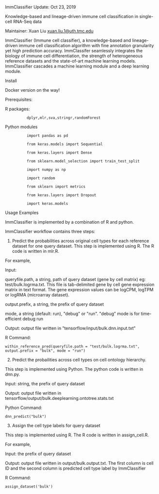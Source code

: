 ImmClassifier
Update: Oct 23, 2019

Knowledge-based and lineage-driven immune cell classification in single-cell RNA-Seq data

Maintainer: Xuan Liu <xuan.liu.1@uth.tmc.edu>

ImmClassifier (Immune cell classifier), a knowledge-based and lineage-driven immune cell  classification algorithm with fine annotation granularity yet high prediction accuracy. ImmClassifer seamlessly integrates the biology of immune cell differentiation, the strength of heterogeneous reference datasets and the state-of-art machine learning models. ImmClassifier cascades a machine learning module and a deep learning module. 

Install

Docker version on the way!

Prerequisites:

R packages: 

              dplyr,mlr,sva,stringr,randomForest

Python modules
              
              import pandas as pd
              
              from keras.models import Sequential
              
              from keras.layers import Dense
              
              from sklearn.model_selection import train_test_split
              
              import numpy as np
              
              import random
              
              from sklearn import metrics
              
              from keras.layers import Dropout
              
              import keras.models
              

Usage Examples

ImmClassifier is implemented by a combination of R and python. 

ImmClassifier workflow contains three steps:

1. Predict the probabilities across original cell types for each reference dataset for one query dataset. 
This step is implemented using R. The R code is written in mlr.R. 

For example,  

Input: 
       
queryfile.path, a string, path of query dataset (gene by cell matrix) eg: test/bulk.logrma.txt. This file is tab-delimited gene by cell gene expression matrix in text format. The gene expression values can be logCPM, logTPM or logRMA (microarray dataset).

output.prefix, a string, the prefix of query dataset
       
mode, a string (default: run), "debug" or "run". "debug" mode is for time-efficient debug run
       
        
Output: output file written in "tensorflow/input/bulk.dnn.input.txt"

R Command: 

    within_reference_pred(queryfile.path = "test/bulk.logrma.txt", output.prefix = "bulk", mode = "run")

2. Predict the probailities across cell types on cell ontology hierarchy. 

This step is implemented using Python. The python code is written in dnn.py.

Input: string, the prefix of query dataset

Output: output file written in tensorflow/output/bulk.deeplearning.ontotree.stats.txt

Python Command: 
    
    dnn_predict("bulk")


3. Assign the cell type labels for query dataset

This step is implemented using R. The R code is written in assign_cell.R. 

For example,  

Input: the prefix of query dataset

Output:  output file written in output/bulk.output.txt. The first column is cell ID and the second column is predicted cell type label by ImmClassifier

R Command: 

    assign_dataset('bulk')

